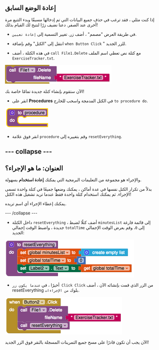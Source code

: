 ## إعادة الوضع السابق

إذا كنت مثلي ، فقد ترغب في حذف جميع البيانات التي تم إدخالها مسبقًا وبدء التتبع مرة أخرى عند الصفر. دعنا نضيف زرًا لنتيح لك القيام بذلك!

+ في طريقة العرض "مصمم" ، أضف زر. تغيير التسمية إلى `إعادة تعيين`.

+ انتقل إلى "الكتل" وقم بإضافة `when Button Click` " للزر الجديد.

+ في هذه الكتلة ، أضف `call File1.Delete` مع كتلة نص تعطي اسم الملف ` ExerciseTracker.txt `.

![](images/s6FileDelete.png)

الآن ستقوم بإنشاء كتلة جديدة تمامًا خاصة بك!

+ انقر على **Procedures** في الكتل المدمجة واسحب للخارج `to procedure do`.

![](images/s6NewProc.png)

+ انقر فوق علامة `procedure` وقم بتغييره إلى `resetEverything`.

--- collapse ---
---
العنوان: ما هو الإجراء؟
---

والإجراء هو مجموعة من التعليمات البرمجية التي يمكنك **إعادة استخدام** بسهولة.

بدلاً من تكرار الكتل نفسها في عدة أماكن ، يمكنك وضعها جميعًا في كتلة واحدة تسمى الإجراء. ثم يمكنك استخدام كتلة واحدة فقط عندما تريد تشغيل هذه الكتل!

يمكنك إعطاء الإجراء أي اسم تريده.

--- /collapse ---

+ داخل الكتلة `resetEverything` ، أضف كتلًا لضبط `minutesList` إلى قائمة فارغة جديدة ، واضبط الوقت إجمالي `totalTime` إلى `0`، وقم بعرض الوقت الإجمالي الجديد:

![](images/s6ResetProc.png)

+ أخيرًا ، في `عندما يكون زر Click Click` من الزر الذي قمت بإنشائه الآن ، أضف resetEverything بلوك `من الإجراءات`.

![](images/s6CallReset.png)

الآن يجب أن تكون قادرًا على مسح جميع التمرينات المسجلة بالنقر فوق الزر الجديد!

